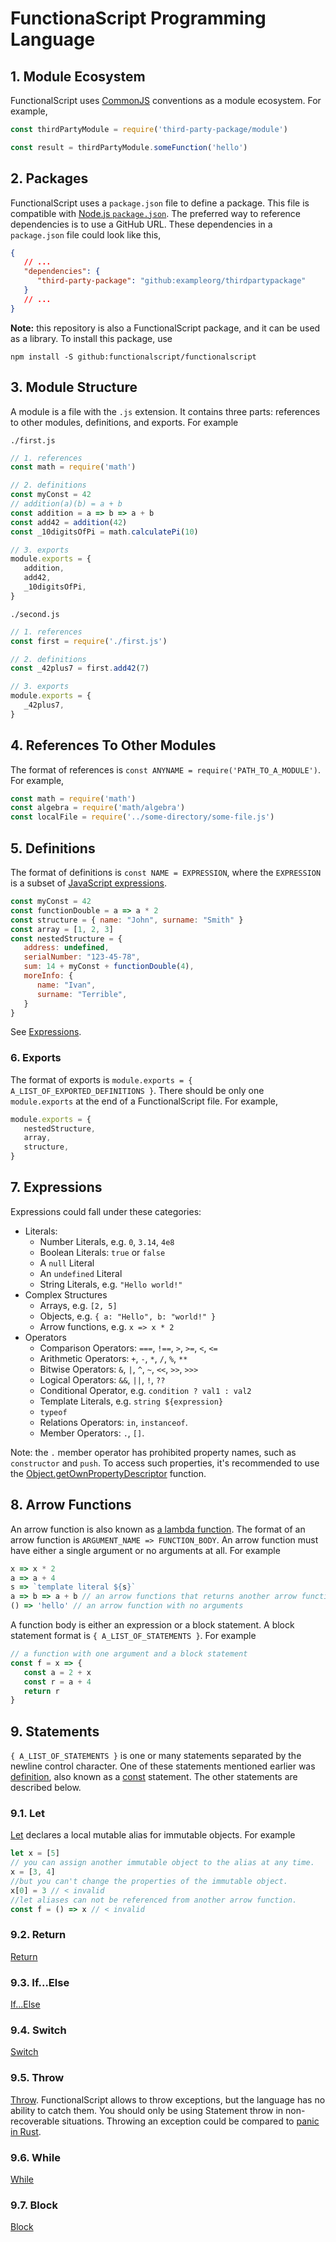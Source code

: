 # FunctionaScript Programming Language

## 1. Module Ecosystem

FunctionalScript uses [CommonJS](https://en.wikipedia.org/wiki/CommonJS) conventions as a module ecosystem. For example,

```js
const thirdPartyModule = require('third-party-package/module')

const result = thirdPartyModule.someFunction('hello')
```

## 2. Packages

FunctionalScript uses a `package.json` file to define a package. This file is compatible with [Node.js `package.json`](https://nodejs.org/en/knowledge/getting-started/npm/what-is-the-file-package-json/).
The preferred way to reference dependencies is to use a GitHub URL. These dependencies in a `package.json` file could look like this,

```json
{
   // ...
   "dependencies": {
      "third-party-package": "github:exampleorg/thirdpartypackage"
   }
   // ...
}
```

**Note:** this repository is also a FunctionalScript package, and it can be used as a library. To install this package, use

```
npm install -S github:functionalscript/functionalscript
```

## 3. Module Structure

A module is a file with the `.js` extension. It contains three parts: references to other modules, definitions, and exports. For example

`./first.js`
```js
// 1. references
const math = require('math')

// 2. definitions
const myConst = 42
// addition(a)(b) = a + b
const addition = a => b => a + b
const add42 = addition(42)
const _10digitsOfPi = math.calculatePi(10)

// 3. exports
module.exports = {
   addition,
   add42,
   _10digitsOfPi,
}
```

`./second.js`
```js
// 1. references
const first = require('./first.js')

// 2. definitions
const _42plus7 = first.add42(7)

// 3. exports
module.exports = {
   _42plus7,
}
```

## 4. References To Other Modules

The format of references is `const ANYNAME = require('PATH_TO_A_MODULE')`. For example,

```js
const math = require('math')
const algebra = require('math/algebra')
const localFile = require('../some-directory/some-file.js')
```

## 5. Definitions

The format of definitions is `const NAME = EXPRESSION`, where the `EXPRESSION` is a subset of [JavaScript expressions](https://developer.mozilla.org/en-US/docs/Web/JavaScript/Guide/Expressions_and_Operators).

```js
const myConst = 42
const functionDouble = a => a * 2
const structure = { name: "John", surname: "Smith" }
const array = [1, 2, 3]
const nestedStructure = {
   address: undefined,
   serialNumber: "123-45-78",
   sum: 14 + myConst + functionDouble(4),
   moreInfo: {
      name: "Ivan",
      surname: "Terrible",
   }
}
```

See [Expressions](#7-Expressions).

### 6. Exports

The format of exports is `module.exports = { A_LIST_OF_EXPORTED_DEFINITIONS }`. There should be only one `module.exports` at
the end of a FunctionalScript file. For example,

```js
module.exports = {
   nestedStructure,
   array,
   structure,
}
```

## 7. Expressions

Expressions could fall under these categories:

- Literals:
  - Number Literals, e.g. `0`, `3.14`, `4e8`
  - Boolean Literals: `true` or `false`
  - A `null` Literal
  - An `undefined` Literal
  - String Literals, e.g. `"Hello world!"`
- Complex Structures
  - Arrays, e.g. `[2, 5]`
  - Objects, e.g. `{ a: "Hello", b: "world!" }`
  - Arrow functions, e.g. `x => x * 2`
- Operators
  - Comparison Operators: `===`, `!==`, `>`, `>=`, `<`, `<=`
  - Arithmetic Operators: `+`, `-`, `*`, `/`, `%`, `**`
  - Bitwise Operators: `&`, `|`, `^`, `~`, `<<`, `>>`, `>>>`
  - Logical Operators: `&&`, `||`, `!`, `??`
  - Conditional Operator, e.g. `condition ? val1 : val2`
  - Template Literals, e.g. `string ${expression}`
  - `typeof`
  - Relations Operators: `in`, `instanceof`.
  - Member Operators: `.`, `[]`.

Note: the `.` member operator has prohibited property names, such as `constructor` and `push`. To access such properties, it's recommended to use the [Object.getOwnPropertyDescriptor](https://developer.mozilla.org/en-US/docs/Web/JavaScript/Reference/Global_Objects/Reflect/getOwnPropertyDescriptor) function.

## 8. Arrow Functions

An arrow function is also known as [a lambda function](https://en.wikipedia.org/wiki/Anonymous_function).
The format of an arrow function is `ARGUMENT_NAME => FUNCTION_BODY`. An arrow function must have either a single argument or no arguments at all. For example

```js
x => x * 2
a => a + 4
s => `template literal ${s}`
a => b => a + b // an arrow functions that returns another arrow functions.
() => 'hello' // an arrow function with no arguments
```

A function body is either an expression or a block statement. A block statement format is `{ A_LIST_OF_STATEMENTS }`. For example

```js
// a function with one argument and a block statement
const f = x => {
   const a = 2 + x
   const r = a + 4
   return r
}
```

## 9. Statements

`{ A_LIST_OF_STATEMENTS }` is one or many statements separated by the newline control character. One of these statements mentioned earlier was [definition](#5-Definitions), also known as a [const](https://developer.mozilla.org/en-US/docs/Web/JavaScript/Reference/Statements/const) statement. The other statements are described below.

### 9.1. Let

[Let](https://developer.mozilla.org/en-US/docs/Web/JavaScript/Reference/Statements/let) declares a local mutable alias for immutable objects. For example

```js
let x = [5]
// you can assign another immutable object to the alias at any time.
x = [3, 4]
//but you can't change the properties of the immutable object.
x[0] = 3 // < invalid
//let aliases can not be referenced from another arrow function.
const f = () => x // < invalid
```

### 9.2. Return

[Return](https://developer.mozilla.org/en-US/docs/Web/JavaScript/Reference/Statements/return)

### 9.3. If...Else

[If...Else](https://developer.mozilla.org/en-US/docs/Web/JavaScript/Reference/Statements/if...else)

### 9.4. Switch

[Switch](https://developer.mozilla.org/en-US/docs/Web/JavaScript/Reference/Statements/switch)

### 9.5. Throw

[Throw](https://developer.mozilla.org/en-US/docs/Web/JavaScript/Reference/Statements/throw). FunctionalScript allows to throw exceptions, but the language has no ability to catch them. You should only be using Statement throw in non-recoverable situations. Throwing an exception could be compared to [panic in Rust](https://doc.rust-lang.org/std/macro.panic.html).

### 9.6. While

[While](https://developer.mozilla.org/en-US/docs/Web/JavaScript/Reference/Statements/while)

### 9.7. Block

[Block](https://developer.mozilla.org/en-US/docs/Web/JavaScript/Reference/Statements/block)
